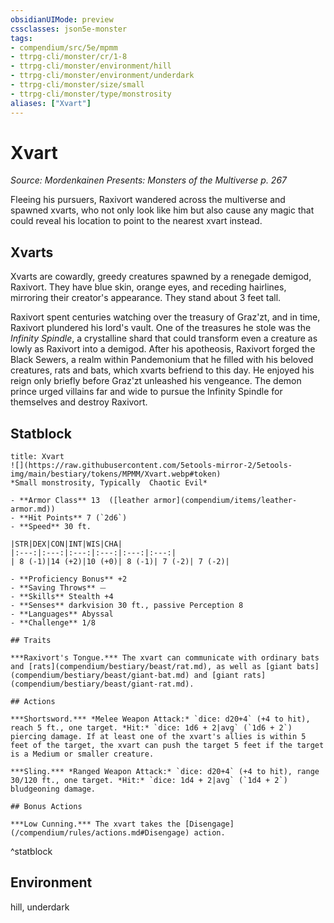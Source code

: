 ```yaml
---
obsidianUIMode: preview
cssclasses: json5e-monster
tags:
- compendium/src/5e/mpmm
- ttrpg-cli/monster/cr/1-8
- ttrpg-cli/monster/environment/hill
- ttrpg-cli/monster/environment/underdark
- ttrpg-cli/monster/size/small
- ttrpg-cli/monster/type/monstrosity
aliases: ["Xvart"]
---
```

# Xvart
*Source: Mordenkainen Presents: Monsters of the Multiverse p. 267*  

Fleeing his pursuers, Raxivort wandered across the multiverse and spawned xvarts, who not only look like him but also cause any magic that could reveal his location to point to the nearest xvart instead.

## Xvarts

Xvarts are cowardly, greedy creatures spawned by a renegade demigod, Raxivort. They have blue skin, orange eyes, and receding hairlines, mirroring their creator's appearance. They stand about 3 feet tall.

Raxivort spent centuries watching over the treasury of Graz'zt, and in time, Raxivort plundered his lord's vault. One of the treasures he stole was the *Infinity Spindle*, a crystalline shard that could transform even a creature as lowly as Raxivort into a demigod. After his apotheosis, Raxivort forged the Black Sewers, a realm within Pandemonium that he filled with his beloved creatures, rats and bats, which xvarts befriend to this day. He enjoyed his reign only briefly before Graz'zt unleashed his vengeance. The demon prince urged villains far and wide to pursue the Infinity Spindle for themselves and destroy Raxivort.

## Statblock

```ad-statblock
title: Xvart
![](https://raw.githubusercontent.com/5etools-mirror-2/5etools-img/main/bestiary/tokens/MPMM/Xvart.webp#token)
*Small monstrosity, Typically  Chaotic Evil*

- **Armor Class** 13  ([leather armor](compendium/items/leather-armor.md))
- **Hit Points** 7 (`2d6`)
- **Speed** 30 ft.

|STR|DEX|CON|INT|WIS|CHA|
|:---:|:---:|:---:|:---:|:---:|:---:|
| 8 (-1)|14 (+2)|10 (+0)| 8 (-1)| 7 (-2)| 7 (-2)|

- **Proficiency Bonus** +2
- **Saving Throws** ⏤
- **Skills** Stealth +4
- **Senses** darkvision 30 ft., passive Perception 8
- **Languages** Abyssal
- **Challenge** 1/8

## Traits

***Raxivort's Tongue.*** The xvart can communicate with ordinary bats and [rats](compendium/bestiary/beast/rat.md), as well as [giant bats](compendium/bestiary/beast/giant-bat.md) and [giant rats](compendium/bestiary/beast/giant-rat.md).

## Actions

***Shortsword.*** *Melee Weapon Attack:* `dice: d20+4` (+4 to hit), reach 5 ft., one target. *Hit:* `dice: 1d6 + 2|avg` (`1d6 + 2`) piercing damage. If at least one of the xvart's allies is within 5 feet of the target, the xvart can push the target 5 feet if the target is a Medium or smaller creature.

***Sling.*** *Ranged Weapon Attack:* `dice: d20+4` (+4 to hit), range 30/120 ft., one target. *Hit:* `dice: 1d4 + 2|avg` (`1d4 + 2`) bludgeoning damage.

## Bonus Actions

***Low Cunning.*** The xvart takes the [Disengage](/compendium/rules/actions.md#Disengage) action.
```
^statblock

## Environment

hill, underdark